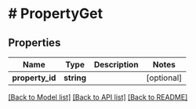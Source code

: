 # # PropertyGet

## Properties

Name | Type | Description | Notes
------------ | ------------- | ------------- | -------------
**property_id** | **string** |  | [optional]

[[Back to Model list]](../../README.md#models) [[Back to API list]](../../README.md#endpoints) [[Back to README]](../../README.md)

